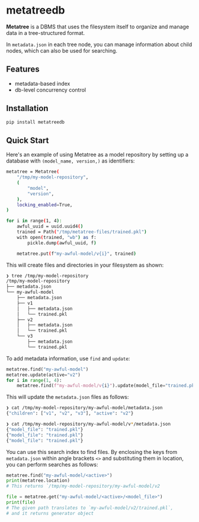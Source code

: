 # metatreedb

__Metatree__ is a DBMS that uses the filesystem itself to organize and manage data in a tree-structured format.

In `metadata.json` in each tree node, you can manage information about child nodes, which can also be used for searching.

## Features

* metadata-based index
* db-level concurrency control

## Installation

```bash
pip install metatreedb
```

## Quick Start

Here's an example of using Metatree as a model repository by setting up a database with `(model_name, version,)` as identifiers:

```bash
metatree = Metatree(
    "/tmp/my-model-repository",
    (
        "model",
        "version",
    ),
    locking_enabled=True,
)

for i in range(1, 4):
    awful_uuid = uuid.uuid4()
    trained = Path("/tmp/metatree-files/trained.pkl")
    with open(trained, "wb") as f:
        pickle.dump(awful_uuid, f)

    metatree.put(f"my-awful-model/v{i}", trained)
```

This will create files and directories in your filesystem as shown:

```bash
❯ tree /tmp/my-model-repository
/tmp/my-model-repository
├── metadata.json
└── my-awful-model
    ├── metadata.json
    ├── v1
    │   ├── metadata.json
    │   └── trained.pkl
    ├── v2
    │   ├── metadata.json
    │   └── trained.pkl
    └── v3
        ├── metadata.json
        └── trained.pkl
```


To add metadata information, use `find` and `update`:

```python
metatree.find("my-awful-model")
metatree.update(active="v2")
for i in range(1, 4):
    metatree.find(f"my-awful-model/v{i}").update(model_file="trained.pkl")
```

This will update the `metadata.json` files as follows:

```bash
❯ cat /tmp/my-model-repository/my-awful-model/metadata.json
{"children": ["v1", "v2", "v3"], "active": "v2"}

❯ cat /tmp/my-model-repository/my-awful-model/v*/metadata.json
{"model_file": "trained.pkl"}
{"model_file": "trained.pkl"}
{"model_file": "trained.pkl"}
```

You can use this search index to find files. By enclosing the keys from `metadata.json` within angle brackets `<>` and substituting them in location, you can perform searches as follows:

```python
metatree.find("my-awful-model/<active>")
print(metatree.location)
# This returns `/tmp/my-model-repository/my-awful-model/v2

file = metatree.get("my-awful-model/<active>/<model_file>")
print(file)
# The given path translates to `my-awful-model/v2/trained.pkl`,
# and it returns generator object
```
